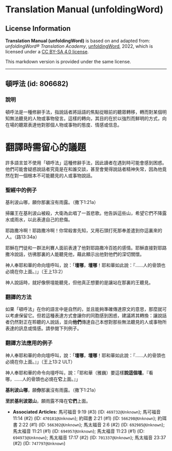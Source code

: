 # Translation Manual (unfoldingWord)

## License Information

**Translation Manual (unfoldingWord)** is based on and adapted from: _unfoldingWord® Translation Academy_, [unfoldingWord](https://unfoldingword.org/utw), 2022, which is licensed under a [CC BY-SA 4.0 license](https://creativecommons.org/licenses/by-sa/4.0/legalcode.en).

This markdown version is provided under the same license.



--------------------------------

## 頓呼法 (id: 806682)

### 說明

頓呼法是一種修辭手法，指說話者將話語的焦點從眼前的聽眾轉移，轉而對某個明知無法聽見的人物或事物發言。這樣的轉向，其目的在於以強烈而鮮明的方式，向在場的聽眾表達他對那個人物或事物的態度、情感或信息。

翻譯時需留心的議題
=========

許多語言並不使用「頓呼法」這種修辭手法，因此讀者在遇到時可能會感到困惑。他們可能會疑惑說話者究竟是在和誰交談，甚至會覺得說話者精神失常，因為他竟然在對一個根本不可能聽見的人或事物說話。

### 聖經中的例子

基利波山哪，願你那裏沒有雨露。（撒下1:21a）

掃羅王在基利波山被殺，大衛為此唱了一首悲歌。他告訴這些山，希望它們不降露水或雨水，以此表達自己的悲傷。

耶路撒冷啊！耶路撒冷啊！你常殺害先知，又用石頭打死那奉差遣到你這裏來的人。（路13:34a）

耶穌在門徒和一群法利賽人面前表達了他對耶路撒冷百姓的感情。耶穌直接對耶路撒冷說話，彷彿那裏的人能聽見他，藉此顯示出他對他們的深切關懷。

神人奉耶和華的命向壇呼叫，說：「**壇哪**，**壇哪**！耶和華如此說：『……人的骨頭也必燒在你上面。』」（王上13:2）

神人說話時，就好像祭壇能聽見，但他真正想要的是讓站在那裏的王聽見。

### 翻譯的方法

如果「頓呼法」在你的語言中是自然的，並且能夠準確傳達原文的意思，那麼就可以考慮保留它。但若這種表達方式會讓你的同胞感到困惑，建議將其轉換：讓說話者仍然對正在聆聽的人說話，並向**他們**傳達自己本想對那些無法聽見的人或事物所表達的訊息或情感。請參閱下列例子。

### 翻譯方法應用的例子

神人奉耶和華的命向壇呼叫，說：「**壇哪**，**壇哪**！耶和華如此說：『……人的骨頭也必燒在你上面。』」（王上13:2 ULT）

神人奉耶和華的命令向壇呼叫，說：「耶和華（雅巍）要這樣**說這個壇**。『看哪，……人的骨頭也必燒在**它**上面。』」

**基利波山哪**，願**你**那裏沒有雨露。（撒下1:21a）

**至於基利波眾山**，願雨露不降在**它們**上面。

* **Associated Articles:** 馬可福音 9:19 (#3) (ID: `469732@Unknown`); 馬可福音 11:14 (#2) (ID: `470181@Unknown`); 約珥書 2:21 (#1) (ID: `566298@Unknown`); 約珥書 2:22 (#1) (ID: `566302@Unknown`); 馬太福音 2:6 (#2) (ID: `692985@Unknown`); 馬太福音 11:21 (#1) (ID: `694957@Unknown`); 馬太福音 11:23 (#1) (ID: `694973@Unknown`); 馬太福音 17:17 (#2) (ID: `701337@Unknown`); 馬太福音 23:37 (#2) (ID: `747797@Unknown`)

